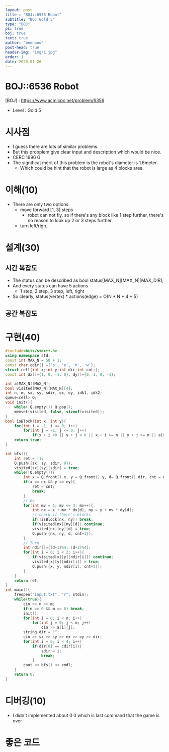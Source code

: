 ```yaml
---
layout: post
title : "BOJ::6536 Robot"
subtitle: "BOJ Gold 5"
type: "BOJ"
ps: true
boj: true
text: true
author: "beenpow"
post-head: true
header-img: "img/1.jpg"
order: 1
date: 2020-01-26
---
```


# BOJ::6536 Robot
[BOJ] : <https://www.acmicpc.net/problem/6356>
- Level : Gold 5

# 시사점
- I guess there are lots of similar problems.
- But this probplem give clear input and description which would be nice.
- CERC 1996 G
- The significat merit of this problem is the robot's diameter is 1.6meter.
  - Which could be hint that the robot is large as 4 blocks area.

# 이해(10)
- There are only two options.
  - move forward [1, 3] steps
    - robot can not fly, so if there's any block like 1 step further, there's no reason to look up 2
      or 3 steps further.
  - turn left/righ.

# 설계(30)

## 시간 복잡도
- The status can be described as bool status[MAX_N][MAX_N][MAX_DIR];
- And every status can have 5 actions
  - 1 step, 2 step, 3 step, left, right
- So clearly, status(vertex) * actions(edge) = O(N * N * 4 * 5)

## 공간 복잡도

# 구현(40)

```cpp
#include<bits/stdc++.h>
using namespace std;
const int MAX_N = 50 + 1;
const char cdir[] ={'s', 'e', 'n', 'w'};
struct cell{int x;int y;int dir;int cnt;};
const int dx[]={1, 0, -1, 0}, dy[]={0, 1, 0, -1};

int a[MAX_N][MAX_N];
bool visited[MAX_N][MAX_N][4];
int n, m, sx, sy, sdir, ex, ey, idk1, idk2;
queue<cell> Q;
void init(){
    while(!Q.empty()) Q.pop();
    memset(visited, false, sizeof(visited));
}
bool isBlock(int x, int y){
    for(int i = -1; i <= 0; i++)
        for(int j = -1; j <= 0; j++)
            if(x + i <0 || y + j < 0 || x + i >= n || y + j >= m || a[x+i][y+j] == 1) return false;
    return true;
}

int bfs(){
    int ret = -1;
    Q.push({sx, sy, sdir, 0});
    visited[sx][sy][sdir] = true;
    while(!Q.empty()){
        int x = Q.front().x, y = Q.front().y, d= Q.front().dir, cnt = Q.front().cnt; Q.pop();
        if(x == ex && y == ey){
            ret = cnt;
            break;
        }
        // Go
        for(int mv = 1; mv <= 3; mv++){
            int nx = x + mv * dx[d], ny = y + mv * dy[d];
            // check if there's blocks
            if(!isBlock(nx, ny)) break;
            if(visited[nx][ny][d]) continue;
            visited[nx][ny][d] = true;
            Q.push({nx, ny, d, cnt+1});
        }
        // Turn
        int ndir[]={(d+1)%4, (d+3)%4};
        for(int i = 0; i < 2; i++){
            if(visited[x][y][ndir[i]]) continue;
            visited[x][y][ndir[i]] = true;
            Q.push({x, y, ndir[i], cnt+1});
        }
    }
    return ret;
}
int main(){
    freopen("input.txt", "r", stdin);
    while(true){
        cin >> n >> m;
        if(n == 0 && m == 0) break;
        init();
        for(int i = 0; i < n; i++)
            for(int j = 0; j < m; j++)
                cin >> a[i][j];
        string dir = "";
        cin >> sx >> sy >> ex >> ey >> dir;
        for(int i = 0; i < 4; i++)
            if(dir[0] == cdir[i]){
                sdir = i;
                break;
            }
        cout << bfs() << endl;
    }
    return 0;
}
```

# 디버깅(10)
- I didn't implemented about 0 0  which is last command that the game is over

# 좋은 코드


